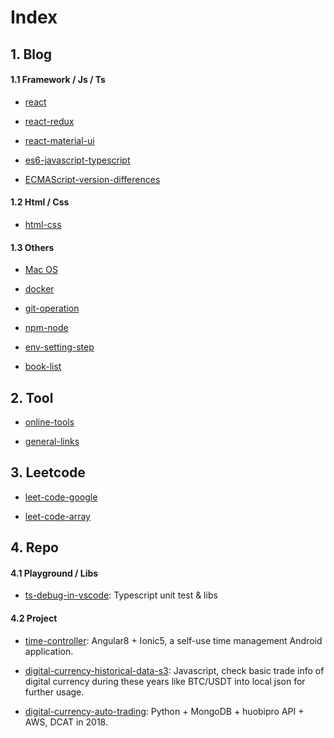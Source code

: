 # Index

## 1. Blog

#### 1.1 Framework / Js / Ts

- [react](https://github.com/ibarapascal/access-catalog/blob/master/blog/react.md)

- [react-redux](https://github.com/ibarapascal/access-catalog/blob/master/blog/react-redux.md)

- [react-material-ui](https://github.com/ibarapascal/access-catalog/blob/master/blog/react-material-ui.md)

- [es6-javascript-typescript](https://github.com/ibarapascal/access-catalog/blob/master/blog/es6-javascript-typescript.md)

- [ECMAScript-version-differences](https://github.com/ibarapascal/access-catalog/blob/master/blog/ECMAScript-version-differences.md)

#### 1.2 Html / Css

- [html-css](https://github.com/ibarapascal/access-catalog/blob/master/blog/html-css.md)

#### 1.3 Others

- [Mac OS](https://github.com/ibarapascal/access-catalog/blob/master/blog/mac-os.md)

- [docker](https://github.com/ibarapascal/access-catalog/blob/master/blog/docker.md)

- [git-operation](https://github.com/ibarapascal/access-catalog/blob/master/blog/git-operation.md)

- [npm-node](https://github.com/ibarapascal/access-catalog/blob/master/blog/npm-node.md)

- [env-setting-step](https://github.com/ibarapascal/access-catalog/blob/master/blog/env-setting-step.md)

- [book-list](https://github.com/ibarapascal/access-catalog/blob/master/blog/book-list.md)


## 2. Tool

- [online-tools](https://github.com/ibarapascal/access-catalog/blob/master/tool/online-tools.md)

- [general-links](https://github.com/ibarapascal/access-catalog/blob/master/tool/general-links.md)


## 3. Leetcode

- [leet-code-google](https://github.com/ibarapascal/access-catalog/blob/master/leetcode/leet-code-google.md)

- [leet-code-array](https://github.com/ibarapascal/access-catalog/blob/master/leetcode/leet-code-array.md)


## 4. Repo

#### 4.1 Playground / Libs

- [ts-debug-in-vscode](https://github.com/ibarapascal/ts-debug-in-vscode): Typescript unit test & libs


#### 4.2 Project

- [time-controller](https://github.com/ibarapascal/time-controller): Angular8 + Ionic5, a self-use time management Android application.

- [digital-currency-historical-data-s3](https://github.com/ibarapascal/digital-currency-historical-data-s3): Javascript, check basic trade info of digital currency during these years like BTC/USDT into local json for further usage.

- [digital-currency-auto-trading](https://github.com/ibarapascal/digital-currency-auto-trading): Python + MongoDB + huobipro API + AWS, DCAT in 2018.



